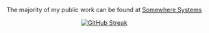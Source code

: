 <p align="center">
The majority of my public work can be found at <a href="https://somewhere.systems">Somewhere Systems</a>
</p>

<p align="center">
<a href="https://git.io/streak-stats"><img src="https://streak-stats.demolab.com?user=somewheresy&theme=dark&card_width=800&background=24202000&ring=FF4C00&border=EB545400&currStreakLabel=FF4A00&fire=FF4A00" alt="GitHub Streak" /></a>
</p>
